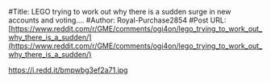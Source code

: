 #Title: LEGO trying to work out why there is a sudden surge in new accounts and voting….
#Author: Royal-Purchase2854
#Post URL: [https://www.reddit.com/r/GME/comments/ogi4on/lego_trying_to_work_out_why_there_is_a_sudden/](https://www.reddit.com/r/GME/comments/ogi4on/lego_trying_to_work_out_why_there_is_a_sudden/)


https://i.redd.it/bmpwbg3ef2a71.jpg